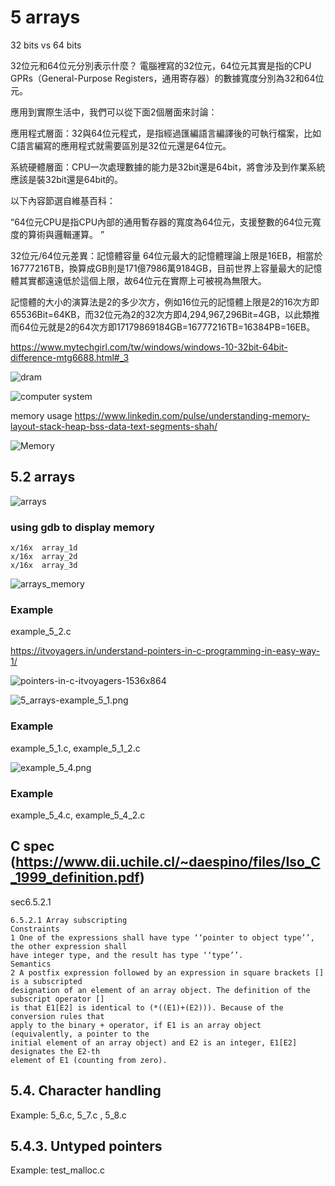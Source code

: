 # 5 arrays

32 bits vs 64 bits

32位元和64位元分別表示什麼？
電腦裡寫的32位元，64位元其實是指的CPU GPRs（General-Purpose Registers，通用寄存器）的數據寬度分別為32和64位元。

應用到實際生活中，我們可以從下面2個層面來討論：

應用程式層面：32與64位元程式，是指經過匯編語言編譯後的可執行檔案，比如C語言編寫的應用程式就需要區別是32位元還是64位元。

系統硬體層面：CPU一次處理數據的能力是32bit還是64bit，將會涉及到作業系統應該是裝32bit還是64bit的。

以下內容節選自維基百科：

“64位元CPU是指CPU內部的通用暫存器的寬度為64位元，支援整數的64位元寬度的算術與邏輯運算。 ”

32位元/64位元差異：記憶體容量
64位元最大的記憶體理論上限是16EB，相當於16777216TB，換算成GB則是171億7986萬9184GB，目前世界上容量最大的記憶體其實都遠遠低於這個上限，故64位元在實際上可被視為無限大。

記憶體的大小的演算法是2的多少次方，例如16位元的記憶體上限是2的16次方即65536Bit=64KB，而32位元為2的32次方即4,294,967,296Bit=4GB，以此類推而64位元就是2的64次方即17179869184GB=16777216TB=16384PB=16EB。

https://www.mytechgirl.com/tw/windows/windows-10-32bit-64bit-difference-mtg6688.html#_3


![dram](dram.png)

![computer system](ComputerSystem.png)

memory usage
https://www.linkedin.com/pulse/understanding-memory-layout-stack-heap-bss-data-text-segments-shah/



![Memory](memory.jpeg)

## 5.2 arrays

![arrays](arrays.png)

### using gdb to display memory

```
x/16x  array_1d
x/16x  array_2d
x/16x  array_3d
```

![arrays_memory](arrays_memory.png)

### Example
example_5_2.c


https://itvoyagers.in/understand-pointers-in-c-programming-in-easy-way-1/

![pointers-in-c-itvoyagers-1536x864](pointers-in-c-itvoyagers-1536x864.jpg)


![5_arrays-example_5_1.png](5_arrays-example_5_1.png)
### Example
example_5_1.c, example_5_1_2.c


![example_5_4.png](example_5_4.png)
### Example
example_5_4.c, example_5_4_2.c

## C spec (https://www.dii.uchile.cl/~daespino/files/Iso_C_1999_definition.pdf)
sec6.5.2.1
```
6.5.2.1 Array subscripting
Constraints
1 One of the expressions shall have type ‘‘pointer to object type’’, the other expression shall
have integer type, and the result has type ‘‘type’’.
Semantics
2 A postfix expression followed by an expression in square brackets [] is a subscripted
designation of an element of an array object. The definition of the subscript operator []
is that E1[E2] is identical to (*((E1)+(E2))). Because of the conversion rules that
apply to the binary + operator, if E1 is an array object (equivalently, a pointer to the
initial element of an array object) and E2 is an integer, E1[E2] designates the E2-th
element of E1 (counting from zero).
```

## 5.4. Character handling
Example: 5_6.c,  5_7.c ,  5_8.c

## 5.4.3. Untyped pointers
Example: test_malloc.c
